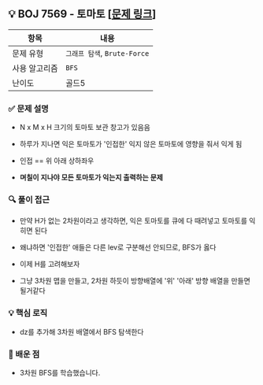 ## 💡 BOJ 7569 - 토마토 [[문제 링크](https://www.acmicpc.net/problem/7569)]

| 항목 | 내용 |
|------|------|
| 문제 유형 | `그래프 탐색`, `Brute-Force` |
| 사용 알고리즘 | `BFS` |
| 난이도 | 골드5 |

### ✅ 문제 설명
- N x M x H 크기의 토마토 보관 창고가 있음음

- 하루가 지나면 익은 토마토가 '인접한' 익지 않은 토마토에 영향을 줘서 익게 됨

- 인접 == 위 아래 상하좌우

- **며칠이 지나야 모든 토마토가 익는지 출력하는 문제**

### 🔍 풀이 접근
- 만약 H가 없는 2차원이라고 생각하면, 익은 토마토를 큐에 다 때려넣고 토마토를 익히면 된다

- 왜냐하면 '인접한' 애들은 다른 lev로 구분해선 안되므로, BFS가 옳다

- 이제 H를 고려해보자

- 그냥 3차원 맵을 만들고, 2차원 하듯이 방향배열에 '위' '아래' 방향 배열을 만들면 될거같다

### 💡 핵심 로직
- dz를 추가해 3차원 배열에서 BFS 탐색한다

### 📌 배운 점
- 3차원 BFS를 학습했습니다.